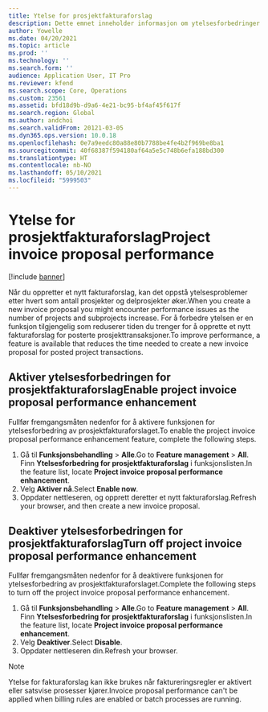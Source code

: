 ```yaml
---
title: Ytelse for prosjektfakturaforslag
description: Dette emnet inneholder informasjon om ytelsesforbedringer av prosjektfakturaforslag.
author: Yowelle
ms.date: 04/20/2021
ms.topic: article
ms.prod: ''
ms.technology: ''
ms.search.form: ''
audience: Application User, IT Pro
ms.reviewer: kfend
ms.search.scope: Core, Operations
ms.custom: 23561
ms.assetid: bfd18d9b-d9a6-4e21-bc95-bf4af45f617f
ms.search.region: Global
ms.author: andchoi
ms.search.validFrom: 20121-03-05
ms.dyn365.ops.version: 10.0.18
ms.openlocfilehash: 0e7a9eedc80a88e80b7788be4fe4b2f969be8ba1
ms.sourcegitcommit: 40f68387f594180af64a5e5c748b6efa188bd300
ms.translationtype: HT
ms.contentlocale: nb-NO
ms.lasthandoff: 05/10/2021
ms.locfileid: "5999503"
---
```

# <a name="project-invoice-proposal-performance"></a><span data-ttu-id="2a1f1-103">Ytelse for prosjektfakturaforslag</span><span class="sxs-lookup"><span data-stu-id="2a1f1-103">Project invoice proposal performance</span></span>

[!include [banner](../includes/banner.md)]

<span data-ttu-id="2a1f1-104">Når du oppretter et nytt fakturaforslag, kan det oppstå ytelsesproblemer etter hvert som antall prosjekter og delprosjekter øker.</span><span class="sxs-lookup"><span data-stu-id="2a1f1-104">When you create a new invoice proposal you might encounter performance issues as the number of projects and subprojects increase.</span></span> <span data-ttu-id="2a1f1-105">For å forbedre ytelsen er en funksjon tilgjengelig som reduserer tiden du trenger for å opprette et nytt fakturaforslag for posterte prosjekttransaksjoner.</span><span class="sxs-lookup"><span data-stu-id="2a1f1-105">To improve performance, a feature is available that reduces the time needed to create a new invoice proposal for posted project transactions.</span></span>

## <a name="enable-project-invoice-proposal-performance-enhancement"></a><span data-ttu-id="2a1f1-106">Aktiver ytelsesforbedringen for prosjektfakturaforslag</span><span class="sxs-lookup"><span data-stu-id="2a1f1-106">Enable project invoice proposal performance enhancement</span></span>
<span data-ttu-id="2a1f1-107">Fullfør fremgangsmåten nedenfor for å aktivere funksjonen for ytelsesforbedring av prosjektfakturaforslaget.</span><span class="sxs-lookup"><span data-stu-id="2a1f1-107">To enable the project invoice proposal performance enhancement feature, complete the following steps.</span></span>

1.  <span data-ttu-id="2a1f1-108">Gå til **Funksjonsbehandling** > **Alle**.</span><span class="sxs-lookup"><span data-stu-id="2a1f1-108">Go to **Feature management** > **All**.</span></span> <span data-ttu-id="2a1f1-109">Finn **Ytelsesforbedring for prosjektfakturaforslag** i funksjonslisten.</span><span class="sxs-lookup"><span data-stu-id="2a1f1-109">In the feature list, locate **Project invoice proposal performance enhancement**.</span></span>
2.  <span data-ttu-id="2a1f1-110">Velg **Aktiver nå**.</span><span class="sxs-lookup"><span data-stu-id="2a1f1-110">Select **Enable now**.</span></span>
3.  <span data-ttu-id="2a1f1-111">Oppdater nettleseren, og opprett deretter et nytt fakturaforslag.</span><span class="sxs-lookup"><span data-stu-id="2a1f1-111">Refresh your browser, and then create a new invoice proposal.</span></span>

## <a name="turn-off-project-invoice-proposal-performance-enhancement"></a><span data-ttu-id="2a1f1-112">Deaktiver ytelsesforbedringen for prosjektfakturaforslag</span><span class="sxs-lookup"><span data-stu-id="2a1f1-112">Turn off project invoice proposal performance enhancement</span></span>
<span data-ttu-id="2a1f1-113">Fullfør fremgangsmåten nedenfor for å deaktivere funksjonen for ytelsesforbedring av prosjektfakturaforslaget.</span><span class="sxs-lookup"><span data-stu-id="2a1f1-113">Complete the following steps to turn off the project invoice proposal performance enhancement.</span></span>

1.  <span data-ttu-id="2a1f1-114">Gå til **Funksjonsbehandling** > **Alle**.</span><span class="sxs-lookup"><span data-stu-id="2a1f1-114">Go to **Feature management** > **All**.</span></span> <span data-ttu-id="2a1f1-115">Finn **Ytelsesforbedring for prosjektfakturaforslag** i funksjonslisten.</span><span class="sxs-lookup"><span data-stu-id="2a1f1-115">In the feature list, locate **Project invoice proposal performance enhancement**.</span></span>
2.  <span data-ttu-id="2a1f1-116">Velg **Deaktiver**.</span><span class="sxs-lookup"><span data-stu-id="2a1f1-116">Select **Disable**.</span></span>
3.  <span data-ttu-id="2a1f1-117">Oppdater nettleseren din.</span><span class="sxs-lookup"><span data-stu-id="2a1f1-117">Refresh your browser.</span></span>

> [!NOTE]
> <span data-ttu-id="2a1f1-118">Ytelse for fakturaforslag kan ikke brukes når faktureringsregler er aktivert eller satsvise prosesser kjører.</span><span class="sxs-lookup"><span data-stu-id="2a1f1-118">Invoice proposal performance can't be applied when billing rules are enabled or batch processes are running.</span></span>
